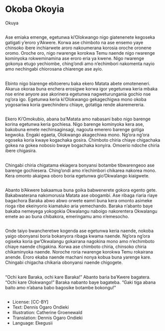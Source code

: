 # Okoba Okoyia
Okuya

##
Ase emiaka emenge, egetunwa
ki’Olokwango nigo giatenenete
kegoseka gatigati y’eroro y’Akwere.
Korwa ase chimboto na ase ensemo
yaye chinsoko ibere inchiarwete
aroro nakoumerana korosia oroche
oronene oromo.
Oroche oro, nigo rwarenge korokwa
Temu naende nigo rwarenge
kominyoka rokweminamina ase
eroro eria ya kwene.
Nigo rwarenge gokonya etugo
yechiombe, ching’ondi amo
n’echimbori nakomenta nayio amo
nechingabi chiorosana chiarenge
ase ayio.


##
Ebinto nigo biarenge ebitoereru
baka ekero Matata abete
omoteneneri. Akarua okoraa buna
enchera erosigwe korwa igor
yegetunwa keria mbaka nse erine
anyore ase akorinera egetunwa
nagweturungania gochio nse ng’ora
igo.
Egetunwa keria ki’Olokwango
gekagechigwa mono okoba
yogosariwa koria gwechinderu
chiaye, gotatiga rende
akaremereria.


##
Ekero Ki’Omokubio, abana
ba’Matata amo nabasani babo nigo
barenge korina egetunwa keria
gochiesa.
Nigo barenge kominyoka kera ase,
bakobuna emete nechinsaginsagi,
nagouta emerero barenge gotiga
kegwoka.
Engaki egaeta, Olokwango
akagechiwa mono. Ng’ora ng’ora
ogoseka koria kwaye kogachaka
gosira. Chimboto chiria chiaye
chigachaka gokea na gokea nobosio
bwaye bogachaka konyira. Omoerio
ndoche chiria ibere chigasira.


##
Chingabi chiria chigatama ekiagera
bonyansi botambe tibwarengeoo
ase barenge gochiesera. Ching’ondi
amo n’echimbori chikarea nakorea
mono.
Kera omonto akaigwa oboro boria
egetunwa gio’Okwalango kiaigwete.


##
Abanto b’Akwere bakaamua buna goika babwenerete
gokora egento gete. Bakabwaterana nakomorusia
Matata ase obogambi.
Ase ribaga riaria riaye bagachora Baraka abwo abwo
orwete eamri buna kera omonto asimeke rioga ribe
ekeinyorio kiamatuko aria yemechando. Baraka
n’abanto baye bakaba nemeyega yokogokia
Okwalangu naboigo nakorentera Okwalangu emete
ao ao buna chibakora, emeringamu amo
n’emesocho.


##
Onde taiyo bwancheretwe kogenda
ase egetunwa keria naende, nokoba
yaigo obonyansi boria bokanyora
ribaga kwama naende. Ng’ora
ng’ora ogiseka koria gw’Okwalangu
gokairana nagokina mono amo
n’echimboto chiaye naende
chigakina.
Korwa ase chimboto chiria, chinsoko
chiria chikaminyoka naende.
Noroche roria rwarenge korokwa
Temu rokairana anende. Eroro
ekaba naende machani nonya
kobua buna yarenge kare. Chingabi
chigacha chikaria obonyansi naende
chigogete.


##
“Ochi kare Baraka, ochi kare
Baraka!” Abanto baria ba’Kwere
bagatera.
“Ochi kare Olokwango!” Baraka
nabanto baye bagateba. “Gaki tiga
abana baito amo n’abana babo
bagosike botambe bokongu!”


##
* License: [CC-BY]
* Text: Dennis Ogaro Ondieki
* Illustration: Catherine Groenewald
* Translation: Dennis Ogaro Ondieki
* Language: Ekegusii
